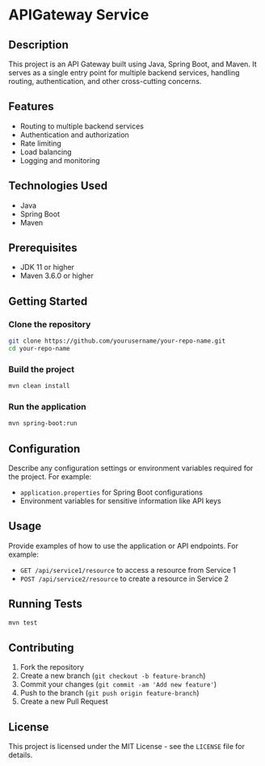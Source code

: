 # APIGateway Service

## Description
This project is an API Gateway built using Java, Spring Boot, and Maven. It serves as a single entry point for multiple backend services, handling routing, authentication, and other cross-cutting concerns.

## Features
- Routing to multiple backend services
- Authentication and authorization
- Rate limiting
- Load balancing
- Logging and monitoring

## Technologies Used
- Java
- Spring Boot
- Maven

## Prerequisites
- JDK 11 or higher
- Maven 3.6.0 or higher

## Getting Started

### Clone the repository
```sh
git clone https://github.com/yourusername/your-repo-name.git
cd your-repo-name
```

### Build the project
```sh
mvn clean install
```

### Run the application
```sh
mvn spring-boot:run
```

## Configuration
Describe any configuration settings or environment variables required for the project. For example:
- `application.properties` for Spring Boot configurations
- Environment variables for sensitive information like API keys

## Usage
Provide examples of how to use the application or API endpoints. For example:
- `GET /api/service1/resource` to access a resource from Service 1
- `POST /api/service2/resource` to create a resource in Service 2

## Running Tests
```sh
mvn test
```

## Contributing
1. Fork the repository
2. Create a new branch (`git checkout -b feature-branch`)
3. Commit your changes (`git commit -am 'Add new feature'`)
4. Push to the branch (`git push origin feature-branch`)
5. Create a new Pull Request

## License
This project is licensed under the MIT License - see the `LICENSE` file for details.
